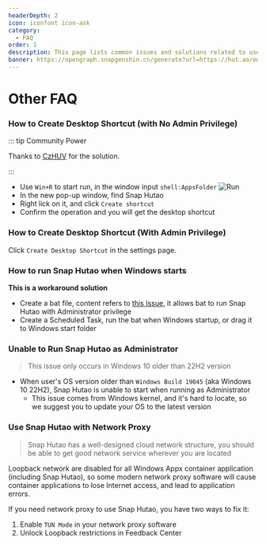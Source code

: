 ```yaml
---
headerDepth: 2
icon: iconfont icon-ask
category:
  - FAQ
order: 1
description: This page lists common issues and solutions related to user networking and program lifecycle problems.
banner: https://opengraph.snapgenshin.cn/generate?url=https://hut.ao/en/advanced/faq.html&has_description=False
---
```


# Other FAQ

### How to Create Desktop Shortcut (with No Admin Privilege)

::: tip Community Power

Thanks to [CzHUV](https://github.com/DGP-Studio/Snap.Hutao.Docs/issues/12) for the solution.

:::

- Use `Win+R` to start run, in the window input `shell:AppsFolder` ![Run](https://img.alicdn.com/imgextra/i3/1797064093/O1CN01Jj8c6i1g6du728e5A_!!1797064093.png)
- In the new pop-up window, find Snap Hutao
- Right lick on it, and click `Create shortcut`
- Confirm the operation and you will get the desktop shortcut

### How to Create Desktop Shortcut (With Admin Privilege)

Click `Create Desktop Shortcut` in the settings page.

### How to run Snap Hutao when Windows starts

**This is a workaround solution**

- Create a bat file, content refers to [this Issue](https://github.com/DGP-Studio/Snap.Hutao/issues/184), it allows bat to run Snap Hutao with Administrator privilege
- Create a Scheduled Task, run the bat when Windows startup, or drag it to Windows start folder

### Unable to Run Snap Hutao as Administrator

> This issue only occurs in Windows 10 older than 22H2 version

- When user's OS version older than `Windows Build 19045` (aka Windows 10 22H2), Snap Hutao is unable to start when
  running as Administrator
  - This issue comes from Windows kernel, and it's hard to locate, so we suggest you to update your OS to the latest version

### Use Snap Hutao with Network Proxy

> Snap Hutao has a well-designed cloud network structure, you should be able to get good network service wherever you are located

Loopback network are disabled for all Windows Appx container application (including Snap Hutao), so some modern network proxy software will cause container applications to lose Internet access, and lead to application errors.

If you need network proxy to use Snap Hutao, you have two ways to fix it:

1. Enable `TUN Mode` in your network proxy software
2. Unlock Loopback restrictions in Feedback Center
